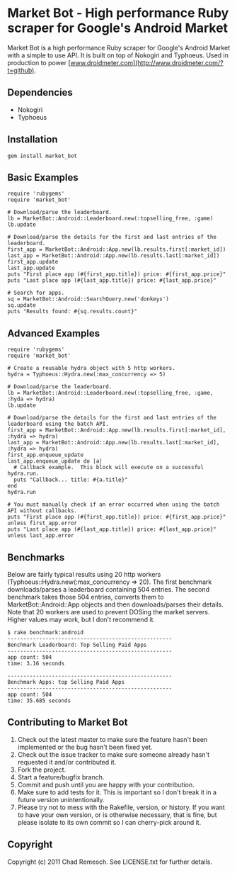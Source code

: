 # Market Bot - High performance Ruby scraper for Google's Android Market

Market Bot is a high performance Ruby scraper for Google's Android Market with a simple to use API.
It is built on top of Nokogiri and Typhoeus.
Used in production to power [www.droidmeter.com](http://www.droidmeter.com/?t=github).

## Dependencies

* Nokogiri
* Typhoeus

## Installation

    gem install market_bot

## Basic Examples

    require 'rubygems'
    require 'market_bot'

    # Download/parse the leaderboard.
    lb = MarketBot::Android::Leaderboard.new(:topselling_free, :game)
    lb.update

    # Download/parse the details for the first and last entries of the leaderboard.
    first_app = MarketBot::Android::App.new(lb.results.first[:market_id])
    last_app = MarketBot::Android::App.new(lb.results.last[:market_id])
    first_app.update
    last_app.update
    puts "First place app (#{first_app.title}) price: #{first_app.price}"
    puts "Last place app (#{last_app.title}) price: #{last_app.price}"

    # Search for apps.
    sq = MarketBot::Android::SearchQuery.new('donkeys')
    sq.update
    puts "Results found: #{sq.results.count}"

## Advanced Examples

    require 'rubygems'
    require 'market_bot'

    # Create a reusable hydra object with 5 http workers.
    hydra = Typhoeus::Hydra.new(:max_concurrency => 5)

    # Download/parse the leaderboard.
    lb = MarketBot::Android::Leaderboard.new(:topselling_free, :game, :hyda => hydra)
    lb.update

    # Download/parse the details for the first and last entries of the leaderboard using the batch API.
    first_app = MarketBot::Android::App.new(lb.results.first[:market_id], :hydra => hydra)
    last_app = MarketBot::Android::App.new(lb.results.last[:market_id], :hydra => hydra)
    first_app.enqueue_update
    last_app.enqueue_update do |a|
      # Callback example.  This block will execute on a successful hydra.run.
      puts "Callback... title: #{a.title}"
    end
    hydra.run

    # You must manually check if an error occurred when using the batch API without callbacks.
    puts "First place app (#{first_app.title}) price: #{first_app.price}" unless first_app.error
    puts "Last place app (#{last_app.title}) price: #{last_app.price}" unless last_app.error

## Benchmarks

Below are fairly typical results using 20 http workers (Typhoeus::Hydra.new(:max_concurrency => 20).  The first benchmark downloads/parses a leaderboard containing 504 entries.  The second benchmark takes those 504 entries, converts them to MarketBot::Android::App objects and then downloads/parses their details.  Note that 20 workers are used to prevent DOSing the market servers.  Higher values may work, but I don't recommend it.

    $ rake benchmark:android
    ----------------------------------------------------
    Benchmark Leaderboard: Top Selling Paid Apps
    ----------------------------------------------------
    app count: 504
    time: 3.16 seconds

    ----------------------------------------------------
    Benchmark Apps: top Selling Paid Apps
    ----------------------------------------------------
    app count: 504
    time: 35.685 seconds

## Contributing to Market Bot

1. Check out the latest master to make sure the feature hasn't been implemented or the bug hasn't been fixed yet.
2. Check out the issue tracker to make sure someone already hasn't requested it and/or contributed it.
3. Fork the project.
4. Start a feature/bugfix branch.
5. Commit and push until you are happy with your contribution.
6. Make sure to add tests for it. This is important so I don't break it in a future version unintentionally.
7. Please try not to mess with the Rakefile, version, or history. If you want to have your own version, or is otherwise necessary, that is fine, but please isolate to its own commit so I can cherry-pick around it.

## Copyright

Copyright (c) 2011 Chad Remesch. See LICENSE.txt for
further details.

